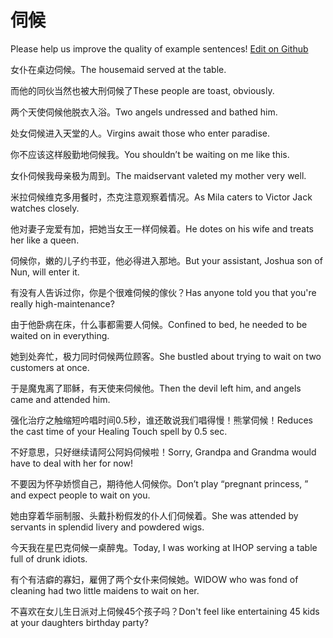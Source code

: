 # 伺候

Please help us improve the quality of example sentences! [Edit on Github](https://github.com/jiyushe/jiyu-example-sentence-source/blob/main/chinese/cihou.md)

<p><span class="chinese">女仆在桌边伺候。</span><span class="english">The housemaid served at the table.</span></p>

<p><span class="chinese">而他的同伙当然也被大刑伺候了</span><span class="english">These people are toast, obviously.</span></p>

<p><span class="chinese">两个天使伺候他脱衣入浴。</span><span class="english">Two angels undressed and bathed him.</span></p>

<p><span class="chinese">处女伺候进入天堂的人。</span><span class="english">Virgins await those who enter paradise.</span></p>

<p><span class="chinese">你不应该这样殷勤地伺候我。</span><span class="english">You shouldn’t be waiting on me like this.</span></p>

<p><span class="chinese">女仆伺候我母亲极为周到。</span><span class="english">The maidservant valeted my mother very well.</span></p>

<p><span class="chinese">米拉伺候维克多用餐时，杰克注意观察着情况。</span><span class="english">As Mila caters to Victor Jack watches closely.</span></p>

<p><span class="chinese">他对妻子宠爱有加，把她当女王一样伺候着。</span><span class="english">He dotes on his wife and treats her like a queen.</span></p>

<p><span class="chinese">伺候你，嫩的儿子约书亚，他必得进入那地。</span><span class="english">But your assistant, Joshua son of Nun, will enter it.</span></p>

<p><span class="chinese">有没有人告诉过你，你是个很难伺候的傢伙？</span><span class="english">Has anyone told you that you're really high-maintenance?</span></p>

<p><span class="chinese">由于他卧病在床，什么事都需要人伺候。</span><span class="english">Confined to bed, he needed to be waited on in everything.</span></p>

<p><span class="chinese">她到处奔忙，极力同时伺候两位顾客。</span><span class="english">She bustled about trying to wait on two customers at once.</span></p>

<p><span class="chinese">于是魔鬼离了耶稣，有天使来伺候他。</span><span class="english">Then the devil left him, and angels came and attended him.</span></p>

<p><span class="chinese">强化治疗之触缩短吟唱时间0.5秒，谁还敢说我们唱得慢！熊掌伺候！</span><span class="english">Reduces the cast time of your Healing Touch spell by 0.5 sec.</span></p>

<p><span class="chinese">不好意思，只好继续请阿公阿妈伺候啦！</span><span class="english">Sorry, Grandpa and Grandma would have to deal with her for now!</span></p>

<p><span class="chinese">不要因为怀孕娇惯自己，期待他人伺候你。</span><span class="english">Don’t play “pregnant princess, ” and expect people to wait on you.</span></p>

<p><span class="chinese">她由穿着华丽制服、头戴扑粉假发的仆人们伺候着。</span><span class="english">She was attended by servants in splendid livery and powdered wigs.</span></p>

<p><span class="chinese">今天我在星巴克伺候一桌醉鬼。</span><span class="english">Today, I was working at IHOP serving a table full of drunk idiots.</span></p>

<p><span class="chinese">有个有洁癖的寡妇，雇佣了两个女仆来伺候她。</span><span class="english">WIDOW who was fond of cleaning had two little maidens to wait on her.</span></p>

<p><span class="chinese">不喜欢在女儿生日派对上伺候45个孩子吗？</span><span class="english">Don't feel like entertaining 45 kids at your daughters birthday party?</span></p>

